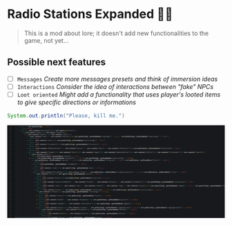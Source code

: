 # Radio Stations Expanded 📡💀
> This is a mod about lore; it doesn't add new functionalities to the game, not yet...



## **Possible next features**
- [ ] `Messages` _Create more messages presets and think of immersion ideas_
- [ ] `Interactions` _Consider the idea of interactions between "fake" NPCs_
- [ ] `Loot oriented` _Might add a functionality that uses player's looted items to give specific directions or informations_

```java
System.out.println("Please, kill me.")
```


<img src="images/asdasd.png">

